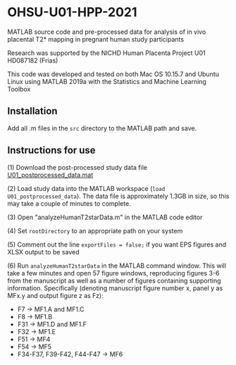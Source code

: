 # OHSU-U01-HPP-2021
MATLAB source code and pre-processed data for analysis of in vivo placental T2* mapping in pregnant human study participants

Research was supported by the NICHD Human Placenta Project U01 HD087182 (Frias)

This code was developed and tested on both Mac OS 10.15.7 and Ubuntu Linux using MATLAB 2019a with the Statistics and Machine Learning Toolbox

## Installation

Add all .m files in the ```src``` directory to the MATLAB path and save.

## Instructions for use

(1) Download the post-processed study data file [U01_postprocessed_data.mat](https://www.dropbox.com/s/n5g3q6lo1r1nh88/U01_postprocessed_data.mat?dl=0) 

(2) Load study data into the MATLAB workspace (```load U01_postprocessed_data```). The data file is approximately 1.3GB in size, so this may take a couple of minutes to complete. 

(3) Open "analyzeHumanT2starData.m" in the MATLAB code editor

(4) Set ```rootDirectory``` to an appropriate path on your system

(5) Comment out the line ```exportFiles = false;``` if you want EPS figures and XLSX output to be saved

(6) Run ```analyzeHumanT2starData``` in the MATLAB command window. This will take a few minutes and open 57 figure windows, reproducing figures 3-6 from the manuscript as well as a number of figures containing supporting information. Specifically (denoting manuscript figure number x, panel y as MFx.y and output figure z as Fz):
  
  * F7 -> MF1.A and MF1.C
  * F8 -> MF1.B
  * F31 -> MF1.D and MF1.F
  * F32 -> MF1.E
  * F51 -> MF4
  * F54 -> MF5
  * F34-F37, F39-F42, F44-F47 -> MF6

